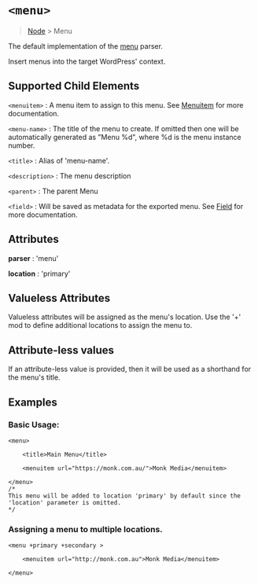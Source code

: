 # `<menu>`

> [Node](./node.md) > Menu

The default implementation of the [menu](../parsers/menu.md) parser.

Insert menus into the target WordPress' context.

## Supported Child Elements

`<menuitem>` : A menu item to assign to this menu. See [Menuitem](./menuitem.md) for more documentation.

`<menu-name>` :  The title of the menu to create. If omitted then one will be automatically generated as "Menu %d", where %d is the menu instance number.

`<title>` : Alias of 'menu-name'.

`<description>` : The menu description

`<parent>` : The parent Menu

`<field>` : Will be saved as metadata for the exported menu. See [Field](./field.md) for more documentation.

## Attributes

**parser** : 'menu'

**location** : 'primary'

## Valueless Attributes

Valueless attributes will be assigned as the menu's location. Use the '+' mod to define additional locations to assign the menu to.

## Attribute-less values

If an attribute-less value is provided, then it will be used as a shorthand for the menu's title.

## Examples

### Basic Usage:

```
<menu>

    <title>Main Menu</title>

    <menuitem url="https://monk.com.au/">Monk Media</menuitem>

</menu>
/*
This menu will be added to location 'primary' by default since the 'location' parameter is omitted.
*/
```

### Assigning a menu to multiple locations.

```
<menu +primary +secondary >

    <menuitem url="http://monk.com.au">Monk Media</menuitem>

</menu>
```